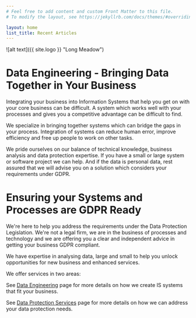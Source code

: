 ```yaml
---
# Feel free to add content and custom Front Matter to this file.
# To modify the layout, see https://jekyllrb.com/docs/themes/#overriding-theme-defaults

layout: home
list_title: Recent Articles
---
```

![alt text]({{ site.logo }} "Long Meadow")

# Data Engineering - Bringing Data Together in Your Business

Integrating your business into Information Systems that help you get on with your core business can be difficult. A system which works well with your processes and gives you a competitive advantage can be difficult to find.

We specialize in bringing together systems which can bridge the gaps in your process. Integration of systems can reduce human error, improve efficiency and free up people to work on other tasks.

We pride ourselves on our balance of technical knowledge, business analysis and data protection expertise. If you have a small or large system or software project we can help. And if the data is personal data, rest assured that we will advise you on a solution which considers your requirements under GDPR.

# Ensuring your Systems and Processes are GDPR Ready

We're here to help you address the requirements under the Data Protection Legislation. We're not a legal firm, we are in the business of processes and technology and we are offering you a clear and independent advice in getting your business GDPR compliant.

We have expertise in analysing data, large and small to help you unlock opportunities for new business and enhanced services.

We offer services in two areas:

See [Data Engineering](../dataengineering/) page for more details on how we create IS systems that fit your business.

See [Data Protection Services](../dataprotection/) page for more details on how we can address your data protection needs.

